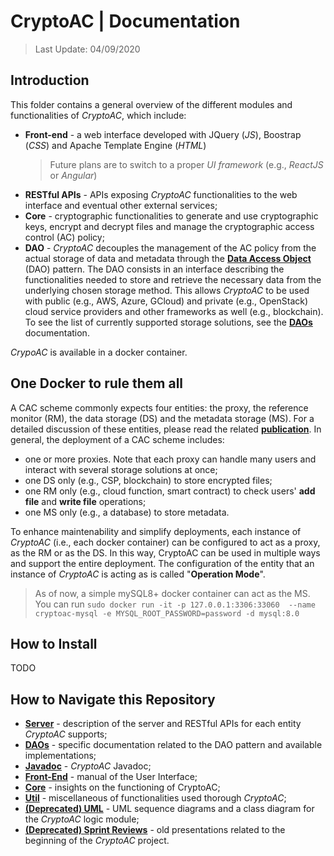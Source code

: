 # CryptoAC | Documentation

> Last Update: 04/09/2020

## Introduction

This folder contains a general overview of the different modules and functionalities of *CryptoAC*, which include:
* **Front-end** - a web interface developed with JQuery (*JS*), Boostrap (*CSS*) and Apache Template Engine (*HTML*)
    > Future plans are to switch to a proper *UI framework* (e.g., *ReactJS* or *Angular*)
* **RESTful APIs** - APIs exposing *CryptoAC* functionalities to the web interface and eventual other external services;
* **Core** - cryptographic functionalities to generate and use cryptographic keys, encrypt and decrypt files and manage the cryptographic access control (AC) policy;
* **DAO** - *CryptoAC* decouples the management of the AC policy from the actual storage of data and metadata through the [**Data Access Object**](https://en.wikipedia.org/wiki/Data_access_object) (DAO) pattern. The DAO consists in an interface describing the functionalities needed to store and retrieve the necessary data from the underlying chosen storage method. This allows *CryptoAC* to be used with public (e.g., AWS, Azure, GCloud) and private (e.g., OpenStack) cloud service providers and other frameworks as well (e.g., blockchain). To see the list of currently supported storage solutions, see the [**DAOs**](./DAOs/) documentation.

*CrypoAC* is available in a docker container.

## One Docker to rule them all

A CAC scheme commonly expects four entities: the proxy, the reference monitor (RM), the data storage (DS) and the metadata storage (MS). For a detailed discussion of these entities, please read the related [**publication**](https://www.stefanoberlato.it/publications/pdf/CryptoAC.pdf). In general, the deployment of a CAC scheme includes:
* one or more proxies. Note that each proxy can handle many users and interact with several storage solutions at once;
* one DS only (e.g., CSP, blockchain) to store encrypted files;
* one RM only (e.g., cloud function, smart contract) to check users' **add file** and **write file** operations;
* one MS only (e.g., a database) to store metadata.

To enhance maintenability and simplify deployments, each instance of *CryptoAC* (i.e., each docker container) can be configured to act as a proxy, as the RM or as the DS. In this way, CryptoAC can be used in multiple ways and support the entire deployment. The configuration of the entity that an instance of *CryptoAC* is acting as is called "**Operation Mode**".

> As of now, a simple mySQL8+ docker container can act as the MS. You can run `sudo docker run -it -p 127.0.0.1:3306:33060  --name cryptoac-mysql -e MYSQL_ROOT_PASSWORD=password -d mysql:8.0`

## How to Install

TODO


## How to Navigate this Repository

* [**Server**](./Server/) - description of the server and RESTful APIs for each entity *CryptoAC* supports;
* [**DAOs**](./DAOs/) - specific documentation related to the DAO pattern and available implementations;
* [**Javadoc**](./Javadoc/) - *CryptoAC* Javadoc;
* [**Front-End**](./Front-End/) - manual of the User Interface;
* [**Core**](./Core/) - insights on the functioning of CryptoAC;
* [**Util**](./Util/) - miscellaneous of functionalities used thorough *CryptoAC*;
* [**(Deprecated) UML**](./UML/) - UML sequence diagrams and a class diagram for the *CryptoAC* logic module;
* [**(Deprecated) Sprint Reviews**](./SprintReviews/) - old presentations related to the beginning of the *CryptoAC* project.